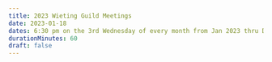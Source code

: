 ```yaml
---
title: 2023 Wieting Guild Meetings
date: 2023-01-18
dates: 6:30 pm on the 3rd Wednesday of every month from Jan 2023 thru Dec 2023
durationMinutes: 60
draft: false
---
```

